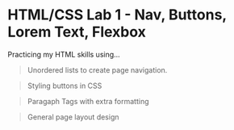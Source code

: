 # HTML/CSS Lab 1 - Nav, Buttons, Lorem Text, Flexbox

Practicing my HTML skills using...

> Unordered lists to create page navigation.

> Styling buttons in CSS

> Paragaph Tags with extra formatting

> General page layout design


